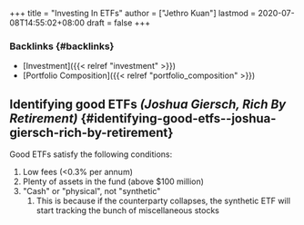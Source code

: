 +++
title = "Investing In ETFs"
author = ["Jethro Kuan"]
lastmod = 2020-07-08T14:55:02+08:00
draft = false
+++

### Backlinks {#backlinks}

- [Investment]({{< relref "investment" >}})
- [Portfolio Composition]({{< relref "portfolio_composition" >}})

## Identifying good ETFs _(Joshua Giersch, Rich By Retirement)_ {#identifying-good-etfs--joshua-giersch-rich-by-retirement}

Good ETFs satisfy the following conditions:

1.  Low fees (<0.3% per annum)
2.  Plenty of assets in the fund (above \$100 million)
3.  "Cash" or "physical", not "synthetic"
    1.  This is because if the counterparty collapses, the synthetic ETF
        will start tracking the bunch of miscellaneous stocks
